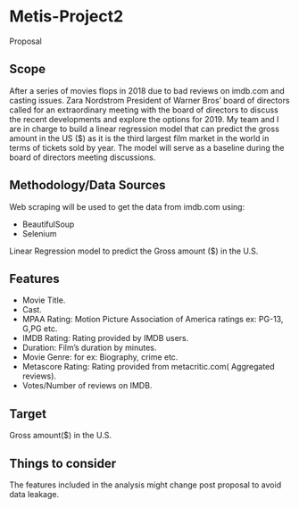 # Metis-Project2
Proposal

## Scope


After a series of movies flops in 2018 due to bad reviews on imdb.com and casting issues. Zara Nordstrom President of Warner Bros’ board of directors called for an extraordinary meeting with the board of directors to discuss the recent developments and explore the options for 2019.
My team and I are in charge to build a linear regression model that can predict the gross amount in the US ($) as it is the third largest film market in the world in terms of tickets sold by year. The model will serve as a baseline during the board of directors meeting discussions.

## Methodology/Data Sources


Web scraping will be used to get the data from imdb.com using:
- BeautifulSoup
- Selenium


Linear Regression model to predict the Gross amount ($) in the U.S.

## Features

- Movie Title.
- Cast.
- MPAA Rating: Motion Picture Association of America ratings ex: PG-13, G,PG etc.
- IMDB Rating: Rating provided by IMDB users.
- Duration: Film’s duration by minutes.
- Movie Genre: for ex: Biography, crime etc.
- Metascore Rating: Rating provided from metacritic.com( Aggregated reviews).
- Votes/Number of reviews on IMDB.


## Target

Gross amount($) in the U.S.

## Things to consider

The features included in the analysis might change post proposal to avoid data leakage.

